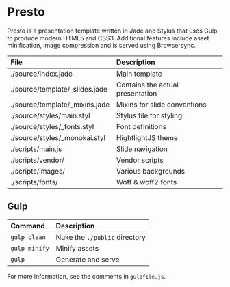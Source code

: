 # Presto

Presto is a presentation template written in Jade and Stylus that uses Gulp
to produce modern HTML5 and CSS3. Additional features include asset
minification, image compression and is served using Browsersync.

| File                           | Description                      |
|:-------------------------------|:---------------------------------|
| ./source/index.jade            | Main template                    |
| ./source/template/_slides.jade | Contains the actual presentation |
| ./source/template/_mixins.jade | Mixins for slide conventions     |
| ./source/styles/main.styl      | Stylus file for styling          |
| ./source/styles/_fonts.styl    | Font definitions                 |
| ./source/styles/_monokai.styl  | HightlightJS theme               |
| ./scripts/main.js              | Slide navigation                 |
| ./scripts/vendor/              | Vendor scripts                   |
| ./scripts/images/              | Various backgrounds              |
| ./scripts/fonts/               | Woff & woff2 fonts               |

## Gulp

| Command                        | Description                      |
|:-------------------------------|:---------------------------------|
| `gulp clean`                   | Nuke the `./public` directory    |
| `gulp minify`                  | Minify assets                    |
| `gulp`                         | Generate and serve               |

For more information, see the comments in `gulpfile.js`.
